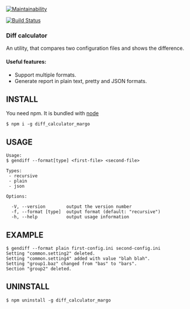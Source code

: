 [![Maintainability](https://api.codeclimate.com/v1/badges/5467a49bf3a8894a2590/maintainability)](https://codeclimate.com/github/NimfaMargo/gendiff_hexlet/maintainability)

[![Build Status](https://travis-ci.com/NimfaMargo/gendiff_hexlet.svg?branch=master)](https://travis-ci.com/NimfaMargo/gendiff_hexlet)

### Diff calculator
An utility, that compares two configuration files and shows the difference.

#### Useful features:
- Support multiple formats.
- Generate report in plain text, pretty and JSON formats.

## INSTALL
You need npm. It is bundled with [node](https://nodejs.org/en/download/)

```
$ npm i -g diff_calculator_margo
```                               

## USAGE
```
Usage:
$ gendiff --format[type] <first-file> <second-file>

Types:
 - recursive
 - plain
 - json

Options:

  -V, --version        output the version number
  -f, --format [type]  output format (default: "recursive")
  -h, --help           output usage information
```   

## EXAMPLE
```   
$ gendiff --format plain first-config.ini second-config.ini
Setting "common.setting2" deleted.
Setting "common.setting4" added with value "blah blah".
Setting "group1.baz" changed from "bas" to "bars".
Section "group2" deleted.
```   

## UNINSTALL
```
$ npm uninstall -g diff_calculator_margo
```    
